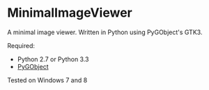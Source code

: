 MinimalImageViewer
==================

A minimal image viewer. Written in Python using PyGObject's GTK3.

Required:
 * Python 2.7 or Python 3.3
 * [PyGObject](https://pygobject.readthedocs.io)

Tested on Windows 7 and 8
